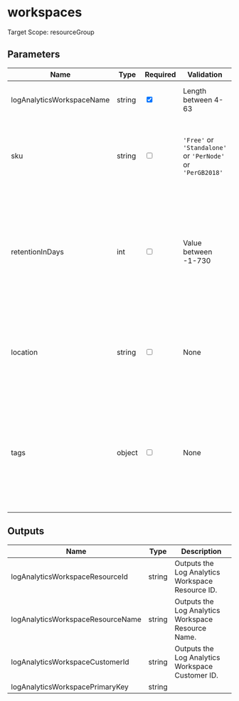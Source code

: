 # workspaces

Target Scope: resourceGroup

## Parameters
| Name | Type | Required | Validation | Default value | Description |
| -- |  -- | -- | -- | -- | -- |
| logAnalyticsWorkspaceName | string | <input type="checkbox" checked> | Length between 4-63 | <pre></pre> | Specifies the name of the Log Analytics workspace. |
| sku | string | <input type="checkbox"> | `'Free'` or `'Standalone'` or `'PerNode'` or `'PerGB2018'` | <pre>'PerNode'</pre> | Specifies the service tier of the workspace: Free, Standalone, PerNode, Per-GB. |
| retentionInDays | int | <input type="checkbox"> | Value between -1-730 | <pre>60</pre> | Specifies the workspace data retention in days. -1 means Unlimited retention for the Unlimited Sku. 730 days is the maximum allowed for all other Skus. |
| location | string | <input type="checkbox"> | None | <pre>resourceGroup().location</pre> | Specifies the Azure location where the resource should be created. Defaults to the resourcegroup location. |
| tags | object | <input type="checkbox"> | None | <pre>{}</pre> | The tags to apply to this resource. This is an object with key/value pairs.<br>Example:<br>{<br>&nbsp;&nbsp;&nbsp;FirstTag: myvalue<br>&nbsp;&nbsp;&nbsp;SecondTag: another value<br>} |
## Outputs
| Name | Type | Description |
| -- |  -- | -- |
| logAnalyticsWorkspaceResourceId | string | Outputs the Log Analytics Workspace Resource ID. |
| logAnalyticsWorkspaceResourceName | string | Outputs the Log Analytics Workspace Resource Name. |
| logAnalyticsWorkspaceCustomerId | string | Outputs the Log Analytics Workspace Customer ID. |
| logAnalyticsWorkspacePrimaryKey | string |  |


